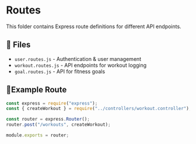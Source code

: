# Routes
This folder contains Express route definitions for different API endpoints.

## 📌 Files
- `user.routes.js` - Authentication & user management
- `workout.routes.js` - API endpoints for workout logging
- `goal.routes.js` - API for fitness goals

## 📍Example Route
```javascript
const express = require("express");
const { createWorkout } = require("../controllers/workout.controller");

const router = express.Router();
router.post("/workouts", createWorkout);

module.exports = router;
